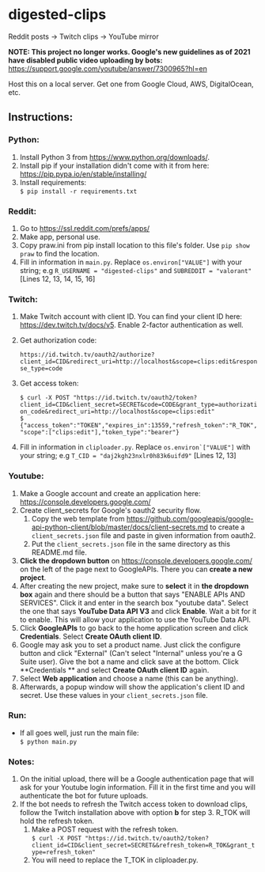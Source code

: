 # digested-clips
Reddit posts -> Twitch clips -> YouTube mirror

**NOTE: This project no longer works. Google's new guidelines as of 2021 have disabled public video uploading by bots:**<br>
https://support.google.com/youtube/answer/7300965?hl=en

Host this on a local server. Get one from Google Cloud, AWS, DigitalOcean, etc.

## Instructions:

### Python:
1) Install Python 3 from https://www.python.org/downloads/.
2) Install pip if your installation didn't come with it from here: https://pip.pypa.io/en/stable/installing/
3) Install requirements:<br>
``$ pip install -r requirements.txt``

### Reddit:
1) Go to https://ssl.reddit.com/prefs/apps/
2) Make app, personal use.
3) Copy praw.ini from pip install location to this file's folder. Use ``pip show praw`` to find the location.
4) Fill in information in ``main.py``. Replace ``os.environ["VALUE"]`` with your string; e.g ``R_USERNAME = "digested-clips"`` and ``SUBREDDIT = "valorant"`` [Lines 12, 13, 14, 15, 16]

### Twitch:
1) Make Twitch account with client ID. You can find your client ID here: https://dev.twitch.tv/docs/v5. Enable 2-factor authentication as well.
2) Get authorization code:

    ``https://id.twitch.tv/oauth2/authorize?client_id=CID&redirect_uri=http://localhost&scope=clips:edit&response_type=code``

3) Get access token:<br>

    ``$ curl -X POST "https://id.twitch.tv/oauth2/token?client_id=CID&client_secret=SECRET&code=CODE&grant_type=authorization_code&redirect_uri=http://localhost&scope=clips:edit"``<br>
    ``$ {"access_token":"TOKEN","expires_in":13559,"refresh_token":"R_TOK","scope":["clips:edit"],"token_type":"bearer"}``<br>

4) Fill in information in ``cliploader.py``. Replace ``os.environ`["VALUE"]`` with your string; e.g ``T_CID = "daj2kgh23nxlr0h83k6uifd9"`` [Lines 12, 13]

### Youtube:
1) Make a Google account and create an application here: https://console.developers.google.com/
2) Create client_secrets for Google's oauth2 security flow.
   1) Copy the web template from https://github.com/googleapis/google-api-python-client/blob/master/docs/client-secrets.md to create a ``client_secrets.json`` file and paste in given information from oauth2.
   2) Put the ``client_secrets.json`` file in the same directory as this README.md file.
3) **Click the dropdown button** on https://console.developers.google.com/ on the left of the page next to GoogleAPIs. There you can **create a new project**.
4) After creating the new project, make sure to **select** it in **the dropdown box** again and there should be a button that says "ENABLE APIs AND SERVICES". Click it and enter in the search box "youtube data". Select the one that says **YouTube Data API V3** and click **Enable**. Wait a bit for it to enable. This will allow your application to use the YouTube Data API.
5) Click **GoogleAPIs** to go back to the home application screen and click **Credentials**. Select **Create OAuth client ID**.
6) Google may ask you to set a product name. Just click the configure button and click "External" (Can't select "Internal" unless you're a G Suite user).  Give the bot a name and click save at the bottom. Click **Credentials ** and select **Create OAuth client ID** again.
7) Select **Web application** and choose a name (this can be anything).
8) Afterwards, a popup window will show the application's client ID and secret. Use these values in your ``client_secrets.json`` file.

### Run:
- If all goes well, just run the main file:<br>
``$ python main.py``

### Notes:
1) On the initial upload, there will be a Google authentication page that will ask for your Youtube login information. Fill it in the first time and you will authenticate the bot for future uploads.
2) If the bot needs to refresh the Twitch access token to download clips, follow the Twitch installation above with option __b__ for step 3. R_TOK will hold the refresh token.
   1) Make a POST request with the refresh token.<br>
   ``$ curl -X POST "https://id.twitch.tv/oauth2/token?client_id=CID&client_secret=SECRET&&refresh_token=R_TOK&grant_type=refresh_token"``
   2) You will need to replace the T_TOK in cliploader.py.
